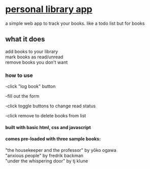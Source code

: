 # [personal library app](https://kojokwakye.github.io/librolog/)  

a simple web app to track your books. like a todo list but for books


## what it does

add books to your library  
mark books as read/unread  
remove books you don't want  

### how to use

-click "log book" button  

-fill out the form

-click toggle buttons to change read status  

-click remove to delete books from list

#### built with basic html, css and javascript

#### comes pre-loaded with three sample books:

"the housekeeper and the professor" by yōko ogawa  
"anxious people" by fredrik backman  
"under the whispering door" by tj klune